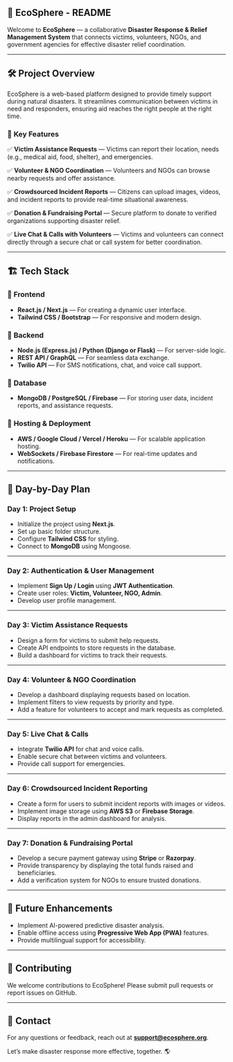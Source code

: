 ## 🌿 **EcoSphere - README**  

Welcome to **EcoSphere** — a collaborative **Disaster Response & Relief Management System** that connects victims, volunteers, NGOs, and government agencies for effective disaster relief coordination.  

---

## 🛠 **Project Overview**  

EcoSphere is a web-based platform designed to provide timely support during natural disasters. It streamlines communication between victims in need and responders, ensuring aid reaches the right people at the right time.  

### 🌟 **Key Features**  

✅ **Victim Assistance Requests** — Victims can report their location, needs (e.g., medical aid, food, shelter), and emergencies.  

✅ **Volunteer & NGO Coordination** — Volunteers and NGOs can browse nearby requests and offer assistance.  

✅ **Crowdsourced Incident Reports** — Citizens can upload images, videos, and incident reports to provide real-time situational awareness.  

✅ **Donation & Fundraising Portal** — Secure platform to donate to verified organizations supporting disaster relief.  

✅ **Live Chat & Calls with Volunteers** — Victims and volunteers can connect directly through a secure chat or call system for better coordination.  

---

## 🏗 **Tech Stack**  

### 🔹 **Frontend**  
- **React.js / Next.js** — For creating a dynamic user interface.  
- **Tailwind CSS / Bootstrap** — For responsive and modern design.  

### 🔹 **Backend**  
- **Node.js (Express.js) / Python (Django or Flask)** — For server-side logic.  
- **REST API / GraphQL** — For seamless data exchange.  
- **Twilio API** — For SMS notifications, chat, and voice call support.  

### 🔹 **Database**  
- **MongoDB / PostgreSQL / Firebase** — For storing user data, incident reports, and assistance requests.  

### 🔹 **Hosting & Deployment**  
- **AWS / Google Cloud / Vercel / Heroku** — For scalable application hosting.  
- **WebSockets / Firebase Firestore** — For real-time updates and notifications.  

---

## 📅 **Day-by-Day Plan**  

### **Day 1: Project Setup**  
- Initialize the project using **Next.js**.  
- Set up basic folder structure.  
- Configure **Tailwind CSS** for styling.  
- Connect to **MongoDB** using Mongoose.  

---

### **Day 2: Authentication & User Management**  
- Implement **Sign Up / Login** using **JWT Authentication**.  
- Create user roles: **Victim, Volunteer, NGO, Admin**.  
- Develop user profile management.  

---

### **Day 3: Victim Assistance Requests**  
- Design a form for victims to submit help requests.  
- Create API endpoints to store requests in the database.  
- Build a dashboard for victims to track their requests.  

---

### **Day 4: Volunteer & NGO Coordination**  
- Develop a dashboard displaying requests based on location.  
- Implement filters to view requests by priority and type.  
- Add a feature for volunteers to accept and mark requests as completed.  

---

### **Day 5: Live Chat & Calls**  
- Integrate **Twilio API** for chat and voice calls.  
- Enable secure chat between victims and volunteers.  
- Provide call support for emergencies.  

---

### **Day 6: Crowdsourced Incident Reporting**  
- Create a form for users to submit incident reports with images or videos.  
- Implement image storage using **AWS S3** or **Firebase Storage**.  
- Display reports in the admin dashboard for analysis.  

---

### **Day 7: Donation & Fundraising Portal**  
- Develop a secure payment gateway using **Stripe** or **Razorpay**.  
- Provide transparency by displaying the total funds raised and beneficiaries.  
- Add a verification system for NGOs to ensure trusted donations.  

---

## 🚀 **Future Enhancements**  
- Implement AI-powered predictive disaster analysis.  
- Enable offline access using **Progressive Web App (PWA)** features.  
- Provide multilingual support for accessibility.  

---

## 🤝 **Contributing**  
We welcome contributions to EcoSphere! Please submit pull requests or report issues on GitHub.  

---

## 📧 **Contact**  
For any questions or feedback, reach out at **support@ecosphere.org**.  

Let’s make disaster response more effective, together. 🌎